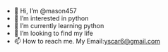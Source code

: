 - 👋 Hi, I’m @mason457
- 👀 I’m interested in python
- 🌱 I’m currently learning python
- 💞️ I’m looking to find my life
- 📫 How to reach me. My Email:yscar6@gmail.com

<!---
mason457/mason457 is a ✨ special ✨ repository because its `README.md` (this file) appears on your GitHub profile.
You can click the Preview link to take a look at your changes.
--->
